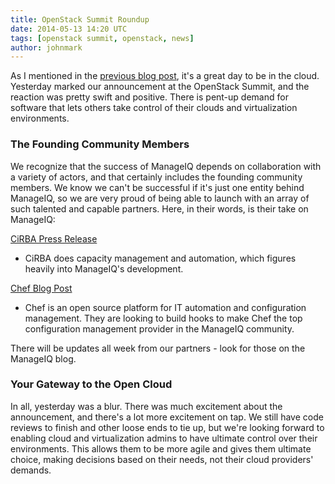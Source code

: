 ```yaml
---
title: OpenStack Summit Roundup
date: 2014-05-13 14:20 UTC
tags: [openstack summit, openstack, news]
author: johnmark
---
```


As I mentioned in the [previous blog post](/blog/2014/05/welcome-to-the-manageiq-community/), 
it's a great day to be in the cloud. Yesterday marked our announcement 
at the OpenStack Summit, and the reaction was pretty swift and positive.
There is pent-up demand for software that lets others take control of 
their clouds and virtualization environments. 

### The Founding Community Members

We recognize that the success of ManageIQ depends on collaboration with
a variety of actors, and that certainly includes the founding community
members. We know we can't be successful if it's just one entity behind
ManageIQ, so we are very proud of being able to launch with an array of 
such talented and capable partners. Here, in their words, is their take
on ManageIQ:

[CiRBA Press Release](http://www.marketwatch.com/story/cirba-joins-red-hat-in-open-cloud-management-community-2014-05-12)
 - CiRBA does capacity management and
automation, which figures heavily into ManageIQ's development. 

[Chef Blog Post](http://www.getchef.com/blog/2014/05/12/chef-joins-red-hats-manageiq-community/)
 - Chef is an open source platform for IT automation and
configuration management. They are looking to build hooks to make Chef
the top configuration management provider in the ManageIQ community.

There will be updates all week from our partners - look for those on 
the ManageIQ blog. 

### Your Gateway to the Open Cloud

In all, yesterday was a blur. There was much excitement about the
announcement, and there's a lot more excitement on tap. We still have
code reviews to finish and other loose ends to tie up, but we're 
looking forward to enabling cloud and virtualization admins to have
ultimate control over their environments. This allows them to be more
agile and gives them ultimate choice, making decisions based on their
needs, not their cloud providers' demands.

